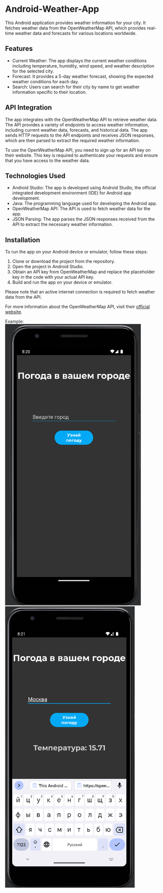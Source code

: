 # Android-Weather-App

This Android application provides weather information for your city. It fetches weather data from the OpenWeatherMap API, which provides real-time weather data and forecasts for various locations worldwide.

## Features

- Current Weather: The app displays the current weather conditions including temperature, humidity, wind speed, and weather description for the selected city.
- Forecast: It provides a 5-day weather forecast, showing the expected weather conditions for each day.
- Search: Users can search for their city by name to get weather information specific to their location.

## API Integration

The app integrates with the OpenWeatherMap API to retrieve weather data. The API provides a variety of endpoints to access weather information, including current weather data, forecasts, and historical data. The app sends HTTP requests to the API endpoints and receives JSON responses, which are then parsed to extract the required weather information.

To use the OpenWeatherMap API, you need to sign up for an API key on their website. This key is required to authenticate your requests and ensure that you have access to the weather data.

## Technologies Used

- Android Studio: The app is developed using Android Studio, the official integrated development environment (IDE) for Android app development.
- Java: The programming language used for developing the Android app.
- OpenWeatherMap API: The API is used to fetch weather data for the app.
- JSON Parsing: The app parses the JSON responses received from the API to extract the necessary weather information.

## Installation

To run the app on your Android device or emulator, follow these steps:

1. Clone or download the project from the repository.
2. Open the project in Android Studio.
3. Obtain an API key from OpenWeatherMap and replace the placeholder key in the code with your actual API key.
4. Build and run the app on your device or emulator.

Please note that an active internet connection is required to fetch weather data from the API.

For more information about the OpenWeatherMap API, visit their [official website](https://openweathermap.org/api).


Example:
![screen1](screen/screen1.png)
![screen2](screen/screen2.png)